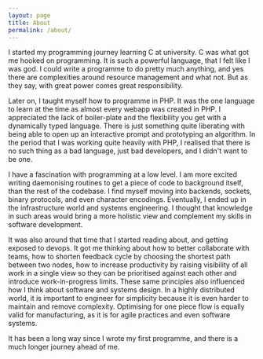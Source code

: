 ```yaml
---
layout: page
title: About
permalink: /about/
---
```


I started my programming journey learning C at university. C was what got me hooked on programming. It is such a powerful language, that I felt like I was god. I could write a programme to do pretty much anything, and yes there are complexities around resource management and what not. But as they say, with great power comes great responsibility.

Later on, I taught myself how to programme in PHP. It was the one language to learn at the time as almost every webapp was created in PHP. I appreciated the lack of boiler-plate and the flexibility you get with a dynamically typed language. There is just something quite liberating with being able to open up an interactive prompt and prototyping an algorithm. In the period that I was working quite heavily with PHP, I realised that there is no such thing as a bad language, just bad developers, and I didn't want to be one.

I have a fascination with programming at a low level. I am more excited writing daemonising routines to get a piece of code to background itself, than the rest of the codebase. I find myself moving into backends, sockets, binary protocols, and even character encodings. Eventually, I ended up in the infrastructure world and systems engineering. I thought that knowledge in such areas would bring a more holistic view and complement my skills in software development.

It was also around that time that I started reading about, and getting exposed to devops. It got me thinking about how to better collaborate with teams, how to shorten feedback cycle by choosing the shortest path between two nodes, how to increase productivity by raising visibility of all work in a single view so they can be prioritised against each other and introduce work-in-progress limits. These same principles also influenced how I think about software and systems design. In a highly distributed world, it is important to engineer for simplicity because it is even harder to maintain and remove complexity. Optimising for one piece flow is equally valid for manufacturing, as it is for agile practices and even software systems.

It has been a long way since I wrote my first programme, and there is a much longer journey ahead of me.
